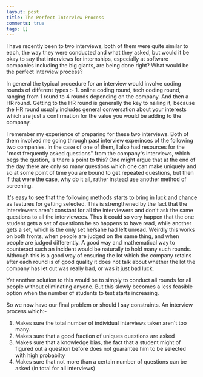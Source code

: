 ```yaml
---
layout: post
title: The Perfect Interview Process
comments: true
tags: []
---
```



I have recently been to two interviews, both of them were quite similar to each, the way they were conducted and what they asked, but would it be okay to say that interviews for internships, especially at software companies including the big giants, are being done right? What would be the perfect Interview process?

In general the typical procedure for an interview would involve coding rounds of different types :- 1. online coding round, tech coding round, ranging from 1 round to 4 rounds depending on the company. And then a HR round. Getting to the HR round is generally the key to nailing it, because the HR round usually includes general conversation about your interests which are just a confirmation for the value you would be adding to the company. 
 
I remember my experience of preparing for these two interviews. Both of them involved me going through past interview experinces of the following two companies. In the case of one of them, I also had resources for the "most frequently asked questions" from the company's interviews, which begs the qustion, is there a point to this? One might argue that at the end of the day there are only so many questions which one can make uniquely and so at some point of time you are bound to get repeated questions, but then if that were the case, why do it all, rather instead use another method of screening.

It's easy to see that the following methods starts to bring in luck and chance as features for getting selected. This is strengthened by the fact that the interviewers aren't constant for all the interviewers and don't ask the same questions to all the interviewees. Thus it could so very happen that the one student gets a set of questions he so happens to have read, while another gets a set, which is the only set he/sahe had left unread. Weirdly this works on both fronts, when people are judged on the same thing, and when people are judged differently. A good way and mathematical way to counteract such an incident would be naturally to hold many such rounds. Although this is a good way of ensuring the lot which the company retains after each round is of good quality it does not talk about whether the lot the company has let out was really bad, or was it just bad luck. 

Yet another solution to this would be to simply to conduct all rounds for all people without eliminating anyone. But this slowly becomes a less feasible option when the number of students to test starts increasing. 

So we now have our final problem or should I say constraints. An interview process which:-

1. Makes sure the total number of individual interviews taken aren't too many.
2. Makes sure that a good fraction of uniques questions are asked 
3. Makes sure that a knowledge bias, the fact that a student might of figured out a question before does not guarantee him to be selected with high probabilty
4. Makes sure that not more than a certain number of questions can be asked (in total for all interviews)



